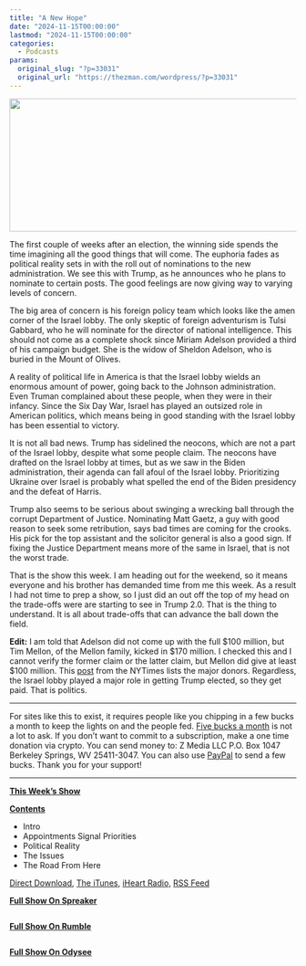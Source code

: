 ```yaml
---
title: "A New Hope"
date: "2024-11-15T00:00:00"
lastmod: "2024-11-15T00:00:00"
categories:
  - Podcasts
params:
  original_slug: "?p=33031"
  original_url: "https://thezman.com/wordpress/?p=33031"
---
```


[<img
src="http://thezman.com/wordpress/wp-content/uploads/2018/01/Power-Hour.png"
decoding="async" width="600" height="233" />](http://thezman.com/wordpress/wp-content/uploads/2018/01/Power-Hour.png)

The first couple of weeks after an election, the winning side spends the
time imagining all the good things that will come. The euphoria fades as
political reality sets in with the roll out of nominations to the new
administration. We see this with Trump, as he announces who he plans to
nominate to certain posts. The good feelings are now giving way to
varying levels of concern.

The big area of concern is his foreign policy team which looks like the
amen corner of the Israel lobby. The only skeptic of foreign adventurism
is Tulsi Gabbard, who he will nominate for the director of national
intelligence. This should not come as a complete shock since Miriam
Adelson provided a third of his campaign budget. She is the widow of
Sheldon Adelson, who is buried in the Mount of Olives.

A reality of political life in America is that the Israel lobby wields
an enormous amount of power, going back to the Johnson administration.
Even Truman complained about these people, when they were in their
infancy. Since the Six Day War, Israel has played an outsized role in
American politics, which means being in good standing with the Israel
lobby has been essential to victory.

It is not all bad news. Trump has sidelined the neocons, which are not a
part of the Israel lobby, despite what some people claim. The neocons
have drafted on the Israel lobby at times, but as we saw in the Biden
administration, their agenda can fall afoul of the Israel lobby.
Prioritizing Ukraine over Israel is probably what spelled the end of the
Biden presidency and the defeat of Harris.

Trump also seems to be serious about swinging a wrecking ball through
the corrupt Department of Justice. Nominating Matt Gaetz, a guy with
good reason to seek some retribution, says bad times are coming for the
crooks. His pick for the top assistant and the solicitor general is also
a good sign. If fixing the Justice Department means more of the same in
Israel, that is not the worst trade.

That is the show this week. I am heading out for the weekend, so it
means everyone and his brother has demanded time from me this week. As a
result I had not time to prep a show, so I just did an out off the top
of my head on the trade-offs were are starting to see in Trump 2.0. That
is the thing to understand. It is all about trade-offs that can advance
the ball down the field.

**Edit:** I am told that Adelson did not come up with the full $100
million, but Tim Mellon, of the Mellon family, kicked in $170 million. I
checked this and I cannot verify the former claim or the latter claim,
but Mellon did give at least $100 million. This
<a href="https://archive.is/MwEPE" rel="noopener"
target="_blank">post</a> from the NYTimes lists the major donors.
Regardless, the Israel lobby played a major role in getting Trump
elected, so they get paid. That is politics.

------------------------------------------------------------------------

For sites like this to exist, it requires people like you chipping in a
few bucks a month to keep the lights on and the people fed.
<a href="https://www.subscribestar.com/the-z-blog"
rel="noopener noreferrer" target="_blank">Five bucks a month</a> is not
a lot to ask. If you don’t want to commit to a subscription, make a one
time donation via crypto. You can send money to: Z Media LLC P.O. Box
1047 Berkeley Springs, WV 25411-3047. You can also use <a
href="https://www.paypal.com/cgi-bin/webscr?cmd=_s-xclick&amp;hosted_button_id=UDAS2Q8JYA6CN&amp;source=url"
rel="noopener noreferrer" target="_blank">PayPal</a> to send a few
bucks. Thank you for your support!

------------------------------------------------------------------------

**<u>This Week’s Show</u>**

**<u>Contents</u>**

-   Intro
-   Appointments Signal Priorities
-   Political Reality
-   The Issues
-   The Road From Here

<a href="https://api.spreaker.com/v2/episodes/62746524/download.mp3"
rel="noopener" target="_blank">Direct Download</a>, <a
href="https://itunes.apple.com/us/podcast/the-z-blog-power-hour/id1262799640?mt=2"
rel="noopener noreferrer" target="_blank">The iTunes</a>,
<a href="https://www.iheart.com/podcast/the-z-blog-power-hour-29246491/"
rel="noopener noreferrer" target="_blank">iHeart Radio,</a>
<a href="https://www.spreaker.com/show/2589657/episodes/feed"
rel="noopener noreferrer" target="_blank">RSS Feed</a>

**<u>Full Show On Spreaker</u>**

<span class="mce_SELRES_start" mce-type="bookmark"
style="display: inline-block; width: 0px; overflow: hidden; line-height: 0;">﻿</span>

**<u>Full Show On Rumble</u>**

<span class="mce_SELRES_start" mce-type="bookmark"
style="display: inline-block; width: 0px; overflow: hidden; line-height: 0;">﻿</span>

**<u>Full Show On Odysee</u>**

<span class="mce_SELRES_start" mce-type="bookmark"
style="display: inline-block; width: 0px; overflow: hidden; line-height: 0;">﻿</span>
